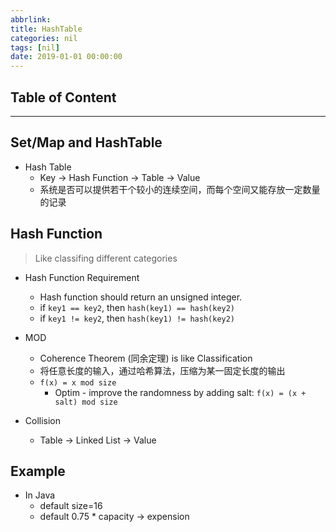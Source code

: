 ```yaml
---
abbrlink:
title: HashTable
categories: nil
tags: [nil]
date: 2019-01-01 00:00:00
---
```


## Table of Content
<!-- toc -->

---

## Set/Map and HashTable

- Hash Table
    - Key -> Hash Function -> Table -> Value
    - 系统是否可以提供若干个较小的连续空间，而每个空间又能存放一定数量的记录

## Hash Function

> Like classifing different categories

- Hash Function Requirement
    - Hash function should return an unsigned integer.
    - if `key1 == key2`, then `hash(key1) == hash(key2)`
    - if `key1 != key2`, then `hash(key1) != hash(key2)`

- MOD
    - Coherence Theorem (同余定理) is like Classification
    - 将任意长度的输入，通过哈希算法，压缩为某一固定长度的输出
    - `f(x) = x mod size`
        - Optim - improve the randomness by adding salt: `f(x) = (x + salt) mod size`

- Collision
    - Table -> Linked List -> Value

## Example

- In Java
    - default size=16
    - default 0.75 * capacity -> expension
